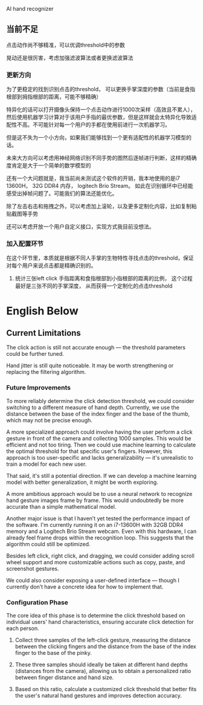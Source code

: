 AI hand recognizer

## 当前不足

点击动作尚不够精准，可以优调threshold中的参数

晃动还是很厉害，考虑加强滤波算法或者更换滤波算法

### 更新方向

为了更稳定的找到识别点击的threshold， 可以更换手掌深度的参数（当前是食指根部到拇指根部的距离，可能不够精确）

特异化的话可以打开摄像头保持一个点击动作进行1000次采样（高效且不累人），然后使用机器学习计算对于该用户手指的最优参数，但是这样就会太特异化导致适配性不高。不可能针对每一个用户的手都在使用前进行一次机器学习。

但是这不失为一个小方向，如果我们能够找到一个更有适配性的机器学习模型的话。

未来大方向可以考虑用神经网络识别不同手势的图然后逐帧进行判断，这样的精确度肯定是大于一个简单的数学模型的

还有一个大问题就是，我当前尚未测试这个软件的开销，我本地使用的是i7 13600H， 32G DDR4 内存， logitech Brio Stream。 如此在识别循环中已经能感受出掉帧问题了。可能我们的算法还能优化。

除了左击右击和拖拽之外，可以考虑加上滚轮，以及更多定制化内容，比如复制粘贴截图等手势

还可以考虑开放一个用户自定义接口，实现方式我目前没想法。

### 加入配置环节

在这个环节里，本质就是根据不同人手掌的生物特性寻找点击的threshold，保证对每个用户来说点击都是精确识别的。

1. 统计三张left click 手指距离和食指根部到小指根部的距离的比例， 这个过程最好是三张不同的手掌深度， 从而获得一个定制化的点击threshold


# English Below

## Current Limitations
The click action is still not accurate enough — the threshold parameters could be further tuned.

Hand jitter is still quite noticeable. It may be worth strengthening or replacing the filtering algorithm.

### Future Improvements
To more reliably determine the click detection threshold, we could consider switching to a different measure of hand depth. Currently, we use the distance between the base of the index finger and the base of the thumb, which may not be precise enough.

A more specialized approach could involve having the user perform a click gesture in front of the camera and collecting 1000 samples. This would be efficient and not too tiring. Then we could use machine learning to calculate the optimal threshold for that specific user's fingers. However, this approach is too user-specific and lacks generalizability — it's unrealistic to train a model for each new user.

That said, it's still a potential direction. If we can develop a machine learning model with better generalization, it might be worth exploring.

A more ambitious approach would be to use a neural network to recognize hand gesture images frame by frame. This would undoubtedly be more accurate than a simple mathematical model.

Another major issue is that I haven’t yet tested the performance impact of the software. I'm currently running it on an i7-13600H with 32GB DDR4 memory and a Logitech Brio Stream webcam. Even with this hardware, I can already feel frame drops within the recognition loop. This suggests that the algorithm could still be optimized.

Besides left click, right click, and dragging, we could consider adding scroll wheel support and more customizable actions such as copy, paste, and screenshot gestures.

We could also consider exposing a user-defined interface — though I currently don’t have a concrete idea for how to implement that.

### Configuration Phase
The core idea of this phase is to determine the click threshold based on individual users' hand characteristics, ensuring accurate click detection for each person.

1. Collect three samples of the left-click gesture, measuring the distance between the clicking fingers and the distance from the base of the index finger to the base of the pinky.

2. These three samples should ideally be taken at different hand depths (distances from the camera), allowing us to obtain a personalized ratio between finger distance and hand size.

3. Based on this ratio, calculate a customized click threshold that better fits the user's natural hand gestures and improves detection accuracy.